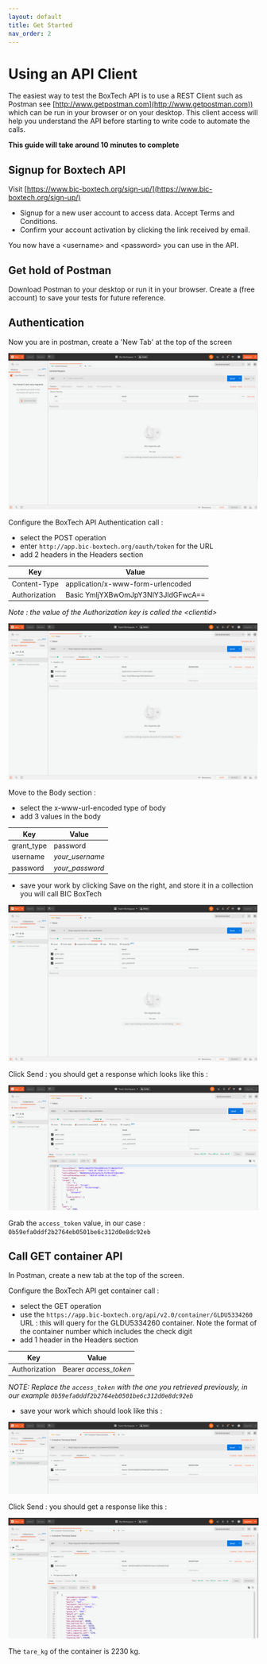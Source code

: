 ```yaml
---
layout: default
title: Get Started
nav_order: 2
---
```


# Using an API Client

The easiest way to test the BoxTech API is to use a REST Client such as Postman see [http://www.getpostman.com](http://www.getpostman.com)) which can be run in your browser or on your desktop.  This client access will help you understand the API before starting to write code to automate the calls.

**This guide will take around 10 minutes to complete**

## Signup for Boxtech API

Visit [https://www.bic-boxtech.org/sign-up/](https://www.bic-boxtech.org/sign-up/)
* Signup for a new user account to access data.  Accept Terms and Conditions.
* Confirm your account activation by clicking the link received by email.

You now have a <username\> and <password\> you can use in the API.

## Get hold of Postman

Download Postman to your desktop or run it in your browser.
Create a (free account) to save your tests for future reference.

## Authentication

Now you are in postman, create a 'New Tab' at the top of the screen

![New tab in Postman](./images/01_New_Tab.png)

Configure the BoxTech API Authentication call :
- select the POST operation
- enter `http://app.bic-boxtech.org/oauth/token` for the URL
- add 2 headers in the Headers section

| **Key** | **Value** |
| ------- | --------- |
| Content-Type | application/x-www-form-urlencoded |
| Authorization | Basic YmljYXBwOmJpY3NlY3JldGFwcA== |

*Note : the value of the Authorization key is called the <clientid\>*

![Authentication headers](./images/02_Auth_Headers.png)

Move to the Body section :
- select the x-www-url-encoded type of body
- add 3 values in the body

| **Key** | **Value** |
| ------- | --------- |
| grant_type | password |
| username | *your_username* |
| password | *your_password* |

- save your work by clicking Save on the right, and store it in a collection you will call BIC BoxTech

![Authentication body](./images/03_Auth_Body.png)

Click Send : you should get a response which looks like this :

![Authentication body](./images/04_Auth_Response.png)

Grab the `access_token` value, in our case : `0b59efa0ddf2b2764eb0501be6c312d0e8dc92eb`

## Call GET container API

In Postman, create a new tab at the top of the screen.

Configure the BoxTech API get container call :
- select the GET operation
- use the `https://app.bic-boxtech.org/api/v2.0/container/GLDU5334260` URL : this will query for the GLDU5334260 container. Note the format of the container number which includes the check digit
- add 1 header in the Headers section

| **Key** | **Value** |
| ------- | --------- |
| Authorization | Bearer *access_token* |

*NOTE: Replace the `access_token` with the one you retrieved previously, in our example `0b59efa0ddf2b2764eb0501be6c312d0e8dc92eb`*


- save your work which should look like this :

![Get headers](./images/05_Get_Headers.png)

Click Send : you should get a response like this :

![Tare_kg response](./images/06_get_Response.png)

The `tare_kg` of the container is 2230 kg.
